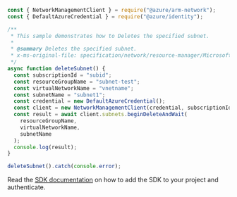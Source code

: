 ```javascript
const { NetworkManagementClient } = require("@azure/arm-network");
const { DefaultAzureCredential } = require("@azure/identity");

/**
 * This sample demonstrates how to Deletes the specified subnet.
 *
 * @summary Deletes the specified subnet.
 * x-ms-original-file: specification/network/resource-manager/Microsoft.Network/stable/2021-05-01/examples/SubnetDelete.json
 */
async function deleteSubnet() {
  const subscriptionId = "subid";
  const resourceGroupName = "subnet-test";
  const virtualNetworkName = "vnetname";
  const subnetName = "subnet1";
  const credential = new DefaultAzureCredential();
  const client = new NetworkManagementClient(credential, subscriptionId);
  const result = await client.subnets.beginDeleteAndWait(
    resourceGroupName,
    virtualNetworkName,
    subnetName
  );
  console.log(result);
}

deleteSubnet().catch(console.error);
```

Read the [SDK documentation](https://github.com/Azure/azure-sdk-for-js/blob/%40azure%2Farm-network_27.0.0/sdk/network/arm-network/README.md) on how to add the SDK to your project and authenticate.
